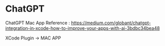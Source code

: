 # ChatGPT
ChatGPT Mac App
Reference : https://medium.com/globant/chatgpt-integration-in-xcode-how-to-improve-your-apps-with-ai-3bdbc34bea48

XCode Plugin -> MAC APP

